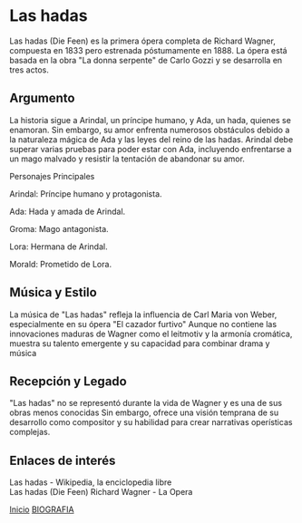 
# **Las hadas**  

Las hadas (Die Feen) es la primera ópera completa de Richard Wagner, compuesta en 1833 pero estrenada póstumamente en 1888. La ópera está basada en la obra "La donna serpente" de Carlo Gozzi y se desarrolla en tres actos.

## Argumento

La historia sigue a Arindal, un príncipe humano, y Ada, un hada, quienes se enamoran. Sin embargo, su amor enfrenta numerosos obstáculos debido a la naturaleza mágica de Ada y las leyes del reino de las hadas. Arindal debe superar varias pruebas para poder estar con Ada, incluyendo enfrentarse a un mago malvado y resistir la tentación de abandonar su amor.

Personajes Principales  

Arindal: Príncipe humano y protagonista.

Ada: Hada y amada de Arindal.

Groma: Mago antagonista.

Lora: Hermana de Arindal.

Morald: Prometido de Lora.

## Música y Estilo 

La música de "Las hadas" refleja la influencia de Carl Maria von Weber, especialmente en su ópera "El cazador furtivo" Aunque no contiene las innovaciones maduras de Wagner como el leitmotiv y la armonía cromática, muestra su talento emergente y su capacidad para combinar drama y música
## Recepción y Legado

"Las hadas" no se representó durante la vida de Wagner y es una de sus obras menos conocidas Sin embargo, ofrece una visión temprana de su desarrollo como compositor y su habilidad para crear narrativas operísticas complejas.

## Enlaces de interés 
Las hadas - Wikipedia, la enciclopedia libre  
Las hadas (Die Feen) Richard Wagner - La Opera   


 [Inicio](README.md)  [BIOGRAFIA](biografia.md) 